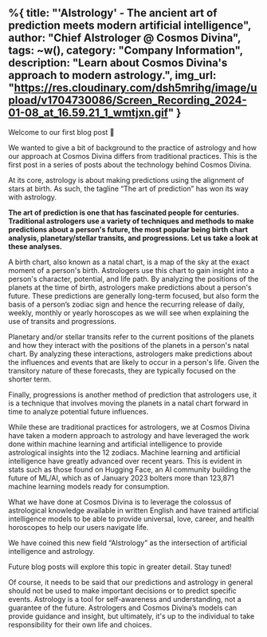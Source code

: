 %{
title: "'AIstrology' - The ancient art of prediction meets modern artificial intelligence",
author: "Chief AIstrologer @ Cosmos Divina",
tags: ~w(),
category: "Company Information",
description: "Learn about Cosmos Divina's approach to modern astrology.",
img_url: "https://res.cloudinary.com/dsh5mrihg/image/upload/v1704730086/Screen_Recording_2024-01-08_at_16.59.21_1_wmtjxn.gif"
}
---
Welcome to our first blog post 👋

We wanted to give a bit of background to the practice of astrology and how our approach at Cosmos Divina differs from traditional practices. This is the first post in a series of posts about the technology behind Cosmos Divina.

At its core, astrology is about making predictions using the alignment of stars at birth. As such, the tagline “The art of prediction” has won its way with astrology.

**The art of prediction is one that has fascinated people for centuries. Traditional astrologers use a variety of techniques and methods to make predictions about a person's future, the most popular being birth chart analysis, planetary/stellar transits, and progressions. Let us take a look at these analyses.**

A birth chart, also known as a natal chart, is a map of the sky at the exact moment of a person's birth. Astrologers use this chart to gain insight into a person's character, potential, and life path. By analyzing the positions of the planets at the time of birth, astrologers make predictions about a person's future. These predictions are generally long-term focused, but also form the basis of a person’s zodiac sign and hence the recurring release of daily, weekly, monthly or yearly horoscopes as we will see when explaining the use of transits and progressions.

Planetary and/or stellar transits refer to the current positions of the planets and how they interact with the positions of the planets in a person's natal chart. By analyzing these interactions, astrologers make predictions about the influences and events that are likely to occur in a person's life. Given the transitory nature of these forecasts, they are typically focused on the shorter term.

Finally, progressions is another method of prediction that astrologers use, it is a technique that involves moving the planets in a natal chart forward in time to analyze potential future influences.

While these are traditional practices for astrologers, we at Cosmos Divina have taken a modern approach to astrology and have leveraged the work done within machine learning and artificial intelligence to provide astrological insights into the 12 zodiacs. Machine learning and artificial intelligence have greatly advanced over recent years. This is evident in stats such as those found on Hugging Face, an AI community building the future of ML/AI, which as of January 2023 bolters more than 123,871 machine learning models ready for consumption.

What we have done at Cosmos Divina is to leverage the colossus of astrological knowledge available in written English and have trained artificial intelligence models to be able to provide universal, love, career, and health horoscopes to help our users navigate life.

We have coined this new field “AIstrology” as the intersection of artificial intelligence and astrology.

Future blog posts will explore this topic in greater detail. Stay tuned!

Of course, it needs to be said that our predictions and astrology in general should not be used to make important decisions or to predict specific events. Astrology is a tool for self-awareness and understanding, not a guarantee of the future. Astrologers and Cosmos Divina’s models can provide guidance and insight, but ultimately, it's up to the individual to take responsibility for their own life and choices.
